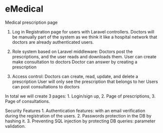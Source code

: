 # eMedical

Medical prescription page

1. Log in Registration page for users with Laravel controllers. 
   Doctors will be manually part of the system as we think it like a hospital network that doctors are already authenticated users.

2. Role system based on Laravel middleware:
   Doctors post the prescriptions, and the user reads and downloads them.
   User can create make consultation to doctors
   Doctor can answer by creating a prescription

3. Access control:
   Doctors can create, read, update, and delete a prescription
   User will only see the prescription that belongs to her
   Users can post consultations to doctors
        
In total we will create 3 pages:
    1. Login/sign up,
    2. Page of prescriptions,
    3. Page of consultations.

Security Features
    1. Authentication features: with an email verification during the registration of the users.
    2. Passwords protection in the DB by hashing it. 
    3. Preventing SQL injection by protecting DB queries: parameter validation.

